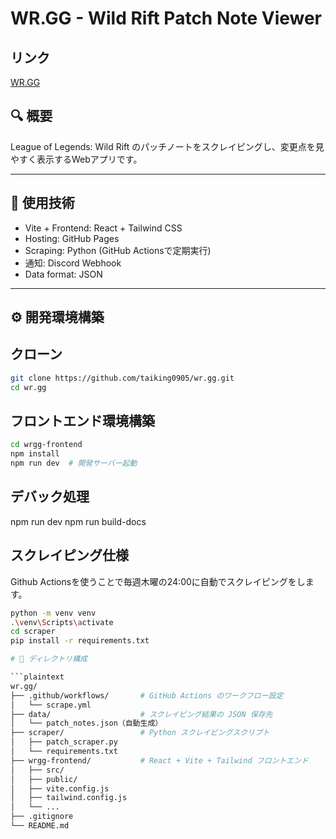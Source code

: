 # WR.GG - Wild Rift Patch Note Viewer
## リンク

[WR.GG](https://taiking0905.github.io/wr.gg/#/)

## 🔍 概要

League of Legends: Wild Rift のパッチノートをスクレイピングし、変更点を見やすく表示するWebアプリです。

---

## 🚀 使用技術

- Vite + Frontend: React + Tailwind CSS
- Hosting: GitHub Pages
- Scraping: Python (GitHub Actionsで定期実行)
- 通知: Discord Webhook
- Data format: JSON

---

## ⚙️ 開発環境構築
## クローン
```bash
git clone https://github.com/taiking0905/wr.gg.git
cd wr.gg
```
## フロントエンド環境構築
```bash
cd wrgg-frontend
npm install
npm run dev  # 開発サーバー起動 
```
## デバック処理 
npm run dev
npm run build-docs

## スクレイピング仕様
Github Actionsを使うことで毎週木曜の24:00に自動でスクレイピングをします。  
```bash
python -m venv venv
.\venv\Scripts\activate
cd scraper
pip install -r requirements.txt

# 📁 ディレクトリ構成

```plaintext
wr.gg/
├── .github/workflows/       # GitHub Actions のワークフロー設定
│   └── scrape.yml
├── data/                    # スクレイピング結果の JSON 保存先
│   └── patch_notes.json（自動生成）
├── scraper/                 # Python スクレイピングスクリプト
│   ├── patch_scraper.py
│   └── requirements.txt
├── wrgg-frontend/           # React + Vite + Tailwind フロントエンド
│   ├── src/
│   ├── public/
│   ├── vite.config.js
│   ├── tailwind.config.js
│   └── ...
├── .gitignore
└── README.md
```
